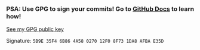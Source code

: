 ### PSA: Use GPG to sign your commits! Go to [GitHub Docs](https://docs.github.com/en/free-pro-team@latest/github/authenticating-to-github/signing-commits) to learn how!

[See my GPG public key](https://raw.githubusercontent.com/sambhavsaggi/sambhavsaggi/master/17993169%2Bsambhavsaggi%40users.noreply.github.com.gpg)

Signature: `5B9E 35F4 6B86 4A58 0270 12F0 8F73 1DA8 AFBA E35D`
